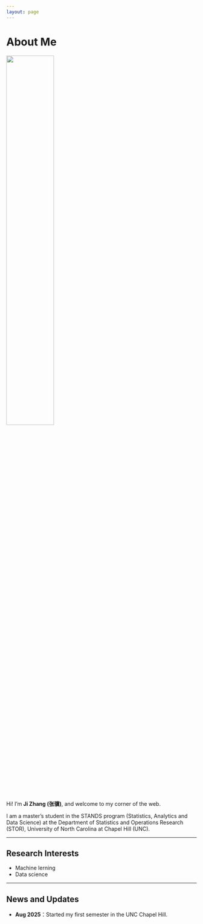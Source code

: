 ```yaml
---
layout: page
---
```


# About Me

<img src="https://jizhang0212.github.io/jizhang.JPG" width="50%" class="floatpic">

Hi! I’m **Ji Zhang (张骥)**, and welcome to my corner of the web.

I am a master’s student in the STANDS program (Statistics, Analytics and Data Science) at the Department of Statistics and Operations Research (STOR), University of North Carolina at Chapel Hill (UNC). 

---

## Research Interests

- Machine lerning
- Data science

---

## News and Updates

- **Aug 2025**：Started my first semester in the UNC Chapel Hill.

<br>
